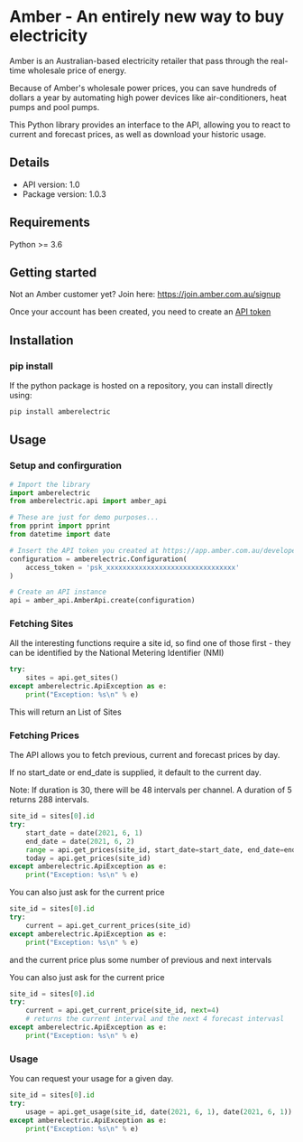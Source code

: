 # Amber - An entirely new way to buy electricity

Amber is an Australian-based electricity retailer that pass through the real-time wholesale price of energy.

Because of Amber's wholesale power prices, you can save hundreds of dollars a year by automating high power devices like air-conditioners, heat pumps and pool pumps.

This Python library provides an interface to the API, allowing you to react to current and forecast prices, as well as download your historic usage.

## Details

- API version: 1.0
- Package version: 1.0.3

## Requirements

Python >= 3.6

## Getting started

Not an Amber customer yet? Join here: https://join.amber.com.au/signup

Once your account has been created, you need to create an [API token](https://app.amber.com.au/developers)

## Installation

### pip install

If the python package is hosted on a repository, you can install directly using:

```sh
pip install amberelectric
```

## Usage

### Setup and confirguration

```python
# Import the library
import amberelectric
from amberelectric.api import amber_api

# These are just for demo purposes...
from pprint import pprint
from datetime import date

# Insert the API token you created at https://app.amber.com.au/developers
configuration = amberelectric.Configuration(
    access_token = 'psk_xxxxxxxxxxxxxxxxxxxxxxxxxxxxxxxx'
)

# Create an API instance
api = amber_api.AmberApi.create(configuration)
```

### Fetching Sites

All the interesting functions require a site id, so find one of those first - they can be identified by the National Metering Identifier (NMI)

```python
try:
    sites = api.get_sites()
except amberelectric.ApiException as e:
    print("Exception: %s\n" % e)
```

This will return an List of Sites

### Fetching Prices

The API allows you to fetch previous, current and forecast prices by day.

If no start_date or end_date is supplied, it default to the current day.

Note: If duration is 30, there will be 48 intervals per channel. A duration of
5 returns 288 intervals.

```python
site_id = sites[0].id
try:
    start_date = date(2021, 6, 1)
    end_date = date(2021, 6, 2)
    range = api.get_prices(site_id, start_date=start_date, end_date=end_date)
    today = api.get_prices(site_id)
except amberelectric.ApiException as e:
    print("Exception: %s\n" % e)
```

You can also just ask for the current price

```python
site_id = sites[0].id
try:
    current = api.get_current_prices(site_id)
except amberelectric.ApiException as e:
    print("Exception: %s\n" % e)
```

and the current price plus some number of previous and next intervals

You can also just ask for the current price

```python
site_id = sites[0].id
try:
    current = api.get_current_price(site_id, next=4)
    # returns the current interval and the next 4 forecast intervasl
except amberelectric.ApiException as e:
    print("Exception: %s\n" % e)
```

### Usage

You can request your usage for a given day.

```python
site_id = sites[0].id
try:
    usage = api.get_usage(site_id, date(2021, 6, 1), date(2021, 6, 1))
except amberelectric.ApiException as e:
    print("Exception: %s\n" % e)
```
